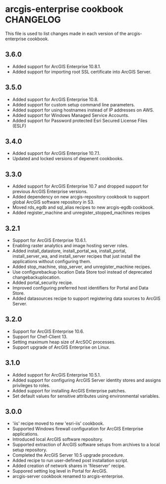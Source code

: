 arcgis-enterprise cookbook CHANGELOG
================================

This file is used to list changes made in each version of the arcgis-enterprise cookbook.

3.6.0
-----
- Added support for ArcGIS Enterprise 10.8.1.
- Added support for importing root SSL certificate into ArcGIS Server.

3.5.0
-----
- Added support for ArcGIS Enterprise 10.8.
- Added support for custom setup command line parameters.
- Added support for using hostnames instead of IP addresses on AWS.
- Added support for Windows Managed Service Accounts.
- Added support for Password protected Esri Secured License Files (ESLF)

3.4.0
-----
- Added support for ArcGIS Enterprise 10.7.1.
- Updated and locked versions of depenent cookbooks.

3.3.0
-----
- Added support for ArcGIS Enterprise 10.7 and dropped support for previous ArcGIS Enterprise versions.
- Added dependency on new arcgis-repository cookbook to support global ArcGIS software repository in S3.
- Moved rds_egdb and sql_alias recipes to new arcgis-egdb cookbook.
- Added register_machine and unregister_stopped_machines recipes

3.2.1
-----
- Support for ArcGIS Enterprise 10.6.1.
- Enabling raster analytics and image hosting server roles.
- Added install_datastore, install_portal_wa, install_portal, install_server_wa, and install_server recipes that just install the applications without configuring them.
- Added stop_machine, stop_server, and unregister_machine recipes.
- Use configurebackup location Data Store tool instead of deprecated changebackuplocation.
- Added portal_security recipe.
- Improved configuring preferred host identifiers for Portal and Data Store.
- Added datasources recipe to support registering data sources to ArcGIS Server.

3.2.0
-----
- Support for ArcGIS Enterprise 10.6.
- Support for Chef-Client 13.
- Setting maximum heap size of ArcSOC processes.
- Support upgrade of ArcGIS Enterprise on Linux.

3.1.0
-----
- Added support for ArcGIS Enterprise 10.5.1.
- Added support for configuring ArcGIS Server identity stores and assigns privileges to roles.
- Added support for installing ArcGIS Enterprise patches.
- Set default values for sensitive attributes using environmental variables.

3.0.0
-----
- 'iis' recipe moved to new 'esri-iis' cookbook.
- Supported Windows firewall configuration for ArcGIS Enterprise applications.
- Introduced local ArcGIS software repository.
- Supported extraction of ArcGIS software setups from archives to a local setup repository.
- Completed the ArcGIS Server 10.5 upgrade procedure.
- Added recipe to run user-defined post installation script.
- Added creation of network shares in 'fileserver' recipe.
- Suppored setting log level in Portal for ArcGIS.
- arcgis-server cookbook renamed to arcgis-enterprise.

